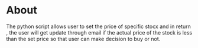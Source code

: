 #  About
The python script allows user to set the price of specific stocx and in return , the user will get update through email if the actual price of the stock is less than the set price so that user can make decision to buy or not.

